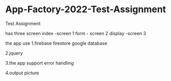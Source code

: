 # App-Factory-2022-Test-Assignment
Test Assignment

has three screen
index -screen 1
form - screen 2
display -screen 3

the app use
1.firebase firestore google database

2.jquery

3.the app support error handling

4.output picture 
